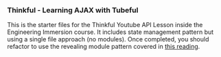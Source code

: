 ### Thinkful - Learning AJAX with Tubeful

This is the starter files for the Thinkful Youtube API Lesson inside the Engineering Immersion course. It includes state management pattern but using a single file approach (no modules). Once completed, you should refactor to use the revealing module pattern covered in [this reading](https://github.com/rich-at-thinkful/ft-curric-gists/blob/master/fundamentals/modules.md).
